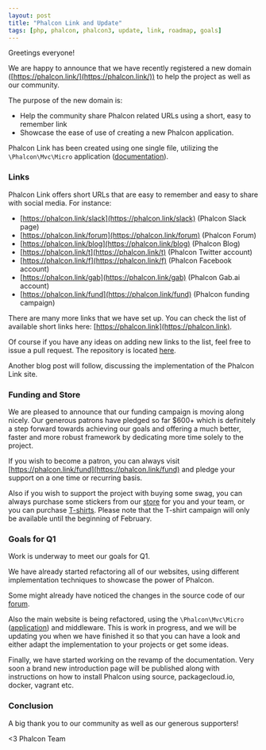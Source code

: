 ```yaml
---
layout: post
title: "Phalcon Link and Update"
tags: [php, phalcon, phalcon3, update, link, roadmap, goals]
---
```


Greetings everyone!

We are happy to announce that we have recently registered a new domain ([https://phalcon.link/](https://phalcon.link/)) to help the project as well as our community.

The purpose of the new domain is:
* Help the community share Phalcon related URLs using a short, easy to remember link
* Showcase the ease of use of creating a new Phalcon application.

<!--more-->
Phalcon Link has been created using one single file, utilizing the `\Phalcon\Mvc\Micro` application ([documentation](https://docs.phalconphp.com/en/latest/reference/micro.html)).

### Links

Phalcon Link offers short URLs that are easy to remember and easy to share with social media. For instance:
* [https://phalcon.link/slack](https://phalcon.link/slack) (Phalcon Slack page)
* [https://phalcon.link/forum](https://phalcon.link/forum) (Phalcon Forum)
* [https://phalcon.link/blog](https://phalcon.link/blog) (Phalcon Blog)
* [https://phalcon.link/t](https://phalcon.link/t) (Phalcon Twitter account)
* [https://phalcon.link/f](https://phalcon.link/f) (Phalcon Facebook account)
* [https://phalcon.link/gab](https://phalcon.link/gab) (Phalcon Gab.ai account)
* [https://phalcon.link/fund](https://phalcon.link/fund) (Phalcon funding campaign)

There are many more links that we have set up. You can check the list of available short links here: [https://phalcon.link](https://phalcon.link).

Of course if you have any ideas on adding new links to the list, feel free to issue a pull request. The repository is located [here](https://github.com/niden/link). 

Another blog post will follow, discussing the implementation of the Phalcon Link site.

### Funding and Store

We are pleased to announce that our funding campaign is moving along nicely. Our generous patrons have pledged so far $600+ which is definitely a step forward towards achieving our goals and offering a much better, faster and more robust framework by dedicating more time solely to the project.

If you wish to become a patron, you can always visit [https://phalcon.link/fund](https://phalcon.link/fund) and pledge your support on a one time or recurring basis. 

Also if you wish to support the project with buying some swag, you can always purchase some stickers from our [store](https://store.phalconphp.com) for you and your team, or you can purchase [T-shirts]([https://phalcon.link/store). Please note that the T-shirt campaign will only be available until the beginning of February. 

### Goals for Q1

Work is underway to meet our goals for Q1. 

We have already started refactoring all of our websites, using different implementation techniques to showcase the power of Phalcon.

Some might already have noticed the changes in the source code of our [forum](https://phalcon.link).

Also the main website is being refactored, using the `\Phalcon\Mvc\Micro` ([application](https://docs.phalconphp.com/en/latest/reference/micro.html)) and middleware. This is work in progress, and we will be updating you when we have finished it so that you can have a look and either adapt the implementation to your projects or get some ideas.

Finally, we have started working on the revamp of the documentation. Very soon a brand new introduction page will be published along with instructions on how to install Phalcon using source, packagecloud.io, docker, vagrant etc.
				
### Conclusion

A big thank you to our community as well as our generous supporters!


<3 Phalcon Team
